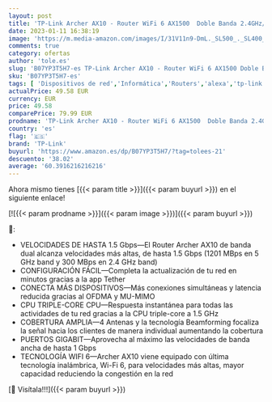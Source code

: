 ```yaml
---
layout: post
title: 'TP-Link Archer AX10 - Router WiFi 6 AX1500  Doble Banda 2.4GHz/5GHz   CPU triple-core a 1.5 GHz. Puerto LAN/WAN Gigabit  WPA3  OFDMA  Beamforming  Compatible con Alexa'
date: 2023-01-11 16:38:19
image: 'https://m.media-amazon.com/images/I/31V11n9-DmL._SL500_._SL400_.jpg'
comments: true
category: ofertas
author: 'tole.es'
slug: 'B07YP3T5H7-es TP-Link Archer AX10 - Router WiFi 6 AX1500 Doble Banda...'
sku: 'B07YP3T5H7-es'
tags: [ 'Dispositivos de red','Informática','Routers','alexa','tp-link','🇪🇸', ]
actualPrice: 49.58 EUR
currency: EUR
price: 49.58
comparePrice: 79.99 EUR
prodname: 'TP-Link Archer AX10 - Router WiFi 6 AX1500  Doble Banda 2.4GHz/5GHz   CPU triple-core a 1.5 GHz. Puerto LAN/WAN Gigabit  WPA3  OFDMA  Beamforming  Compatible con Alexa'
country: 'es'
flag: '🇪🇸'
brand: 'TP-Link'
buyurl: 'https://www.amazon.es/dp/B07YP3T5H7/?tag=tolees-21'
descuento: '38.02'
average: '60.3916216216216'
---
```


Ahora mismo tienes [{{< param title >}}]({{< param buyurl >}}) en el siguiente enlace!

[![{{< param prodname >}}]({{< param image >}})]({{< param buyurl >}})

🔎:

- VELOCIDADES DE HASTA 1.5 Gbps—El Router Archer AX10 de banda dual alcanza velocidades más altas, de hasta 1.5 Gbps (1201 MBps en 5 GHz band y 300 MBps en 2.4 GHz band)
- CONFIGURACIÓN FÁCIL—Completa la actualización de tu red en minutos gracias a la app Tether
- CONECTA MÁS DISPOSITIVOS—Más conexiones simultáneas y latencia reducida gracias al OFDMA y MU-MIMO
- CPU TRIPLE-CORE CPU—Respuesta instantánea para todas las actividades de tu red gracias a la CPU triple-core a 1.5 GHz
- COBERTURA AMPLIA—4 Antenas y la tecnología Beamforming focaliza la señal hacia los clientes de manera individual aumentando la cobertura
- PUERTOS GIGABIT—Aprovecha al máximo las velocidades de banda ancha de hasta 1 Gbps
- TECNOLOGÍA WIFI 6—Archer AX10 viene equipado con última tecnología inalámbrica, Wi-Fi 6, para velocidades más altas, mayor capacidad reduciendo la congestión en la red

[🛒 Visítala!!!]({{< param buyurl >}})
